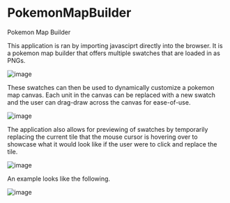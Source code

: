 # PokemonMapBuilder

Pokemon Map Builder

This application is ran by importing javasciprt directly into the browser. It is a pokemon map builder that offers multiple swatches that are loaded in as PNGs. 

![image](https://user-images.githubusercontent.com/79131282/137393076-0df73e19-b1c9-4052-aecb-bf2388c75513.png)


These swatches can then be used to dynamically customize a pokemon map canvas. Each unit in the canvas can be replaced with a new swatch and the user can drag-draw across the canvas for ease-of-use.

![image](https://user-images.githubusercontent.com/79131282/137393167-e5f0b02b-12f8-4542-85b5-12e4677ad491.png)

The application also allows for previewing of swatches by temporarily replacing the current tile that the mouse cursor is hovering over to showcase what it would look like if the user were to click and replace the tile.

![image](https://user-images.githubusercontent.com/79131282/137393776-ef066b23-26ef-4a44-b8ec-7f1e535f2f15.png)

An example looks like the following.

![image](https://user-images.githubusercontent.com/79131282/137393122-a772faab-7e98-4bce-ad2c-4ee6583b1a94.png)
